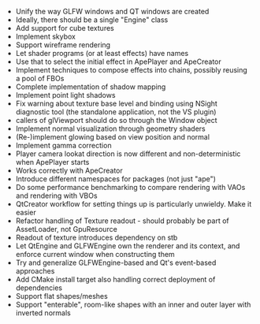 - Unify the way GLFW windows and QT windows are created
  - Ideally, there should be a single "Engine" class
 - Add support for cube textures
  - Implement skybox
 - Support wireframe rendering
 - Let shader programs (or at least effects) have names
  - Use that to select the initial effect in ApePlayer and ApeCreator
 - Implement techniques to compose effects into chains, possibly reusing a pool of FBOs
 - Complete implementation of shadow mapping
  - Implement point light shadows
  - Fix warning about texture base level and binding using NSight diagnostic tool (the standalone
    application, not the VS plugin)
 - callers of glViewport should do so through the Window object
 - Implement normal visualization through geometry shaders
 - (Re-)implement glowing based on view position and normal
 - Implement gamma correction
 - Player camera lookat direction is now different and non-deterministic when ApePlayer starts
  - Works correctly with ApeCreator
 - Introduce different namespaces for packages (not just "ape")
 - Do some performance benchmarking to compare rendering with VAOs and rendering with VBOs
 - QtCreator workflow for setting things up is particularly unwieldy. Make it easier
 - Refactor handling of Texture readout - should probably be part of AssetLoader, not GpuResource
  - Readout of texture introduces dependency on stb
 - Let QtEngine and GLFWEngine own the renderer and its context, and enforce current window when
   constructing them
 - Try and generalize GLFWEngine-based and Qt's event-based approaches
 - Add CMake install target also handling correct deployment of dependencies
 - Support flat shapes/meshes
 - Support "enterable", room-like shapes with an inner and outer layer with inverted normals
